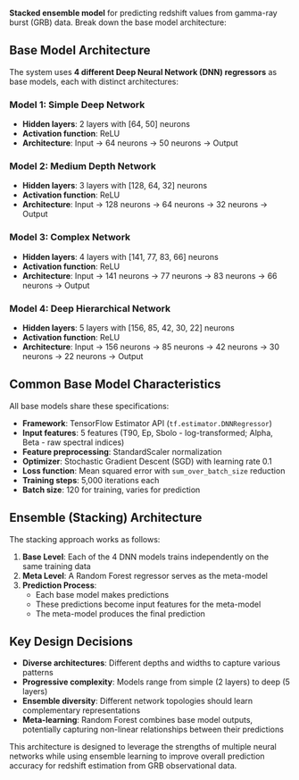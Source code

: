  **Stacked ensemble model** for predicting redshift values from gamma-ray burst (GRB) data. Break down the base model architecture:

## Base Model Architecture

The system uses **4 different Deep Neural Network (DNN) regressors** as base models, each with distinct architectures:

### Model 1: Simple Deep Network
- **Hidden layers**: 2 layers with [64, 50] neurons
- **Activation function**: ReLU
- **Architecture**: Input → 64 neurons → 50 neurons → Output

### Model 2: Medium Depth Network
- **Hidden layers**: 3 layers with [128, 64, 32] neurons
- **Activation function**: ReLU
- **Architecture**: Input → 128 neurons → 64 neurons → 32 neurons → Output

### Model 3: Complex Network
- **Hidden layers**: 4 layers with [141, 77, 83, 66] neurons
- **Activation function**: ReLU
- **Architecture**: Input → 141 neurons → 77 neurons → 83 neurons → 66 neurons → Output

### Model 4: Deep Hierarchical Network
- **Hidden layers**: 5 layers with [156, 85, 42, 30, 22] neurons
- **Activation function**: ReLU
- **Architecture**: Input → 156 neurons → 85 neurons → 42 neurons → 30 neurons → 22 neurons → Output

## Common Base Model Characteristics

All base models share these specifications:
- **Framework**: TensorFlow Estimator API (`tf.estimator.DNNRegressor`)
- **Input features**: 5 features (T90, Ep, Sbolo - log-transformed; Alpha, Beta - raw spectral indices)
- **Feature preprocessing**: StandardScaler normalization
- **Optimizer**: Stochastic Gradient Descent (SGD) with learning rate 0.1
- **Loss function**: Mean squared error with `sum_over_batch_size` reduction
- **Training steps**: 5,000 iterations each
- **Batch size**: 120 for training, varies for prediction

## Ensemble (Stacking) Architecture

The stacking approach works as follows:

1. **Base Level**: Each of the 4 DNN models trains independently on the same training data
2. **Meta Level**: A Random Forest regressor serves as the meta-model
3. **Prediction Process**: 
   - Each base model makes predictions
   - These predictions become input features for the meta-model
   - The meta-model produces the final prediction

## Key Design Decisions

- **Diverse architectures**: Different depths and widths to capture various patterns
- **Progressive complexity**: Models range from simple (2 layers) to deep (5 layers)
- **Ensemble diversity**: Different network topologies should learn complementary representations
- **Meta-learning**: Random Forest combines base model outputs, potentially capturing non-linear relationships between their predictions

This architecture is designed to leverage the strengths of multiple neural networks while using ensemble learning to improve overall prediction accuracy for redshift estimation from GRB observational data.
